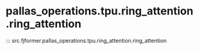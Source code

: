 # pallas_operations.tpu.ring_attention.ring_attention
::: src.fjformer.pallas_operations.tpu.ring_attention.ring_attention